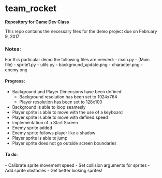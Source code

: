 # team_rocket
<b>Repository for Game Dev Class</b><br>

This repo contains the necessary files for the demo project due on February 9, 2017 <br>

<h3>Notes:</h3>
For this particular demo the following files are needed:
  - main.py - (Main file) 
  - sprite1.py
  - utils.py
  - background_update.png  
  - character.png
  - enemy.png   

<!-- <h4>Reference Files</h4>
  - demo_play.py - (Old main file) 
  - background2.png  
  - player.png  
  - demo_play2.py - (Same as main file, just has the Start Screen added)
  - enemy.png -->


<h4>Progress:</h4> 

  - Background and Player Dimensions have been defined
    - Background resolution has been set to 1024x764
    - Player resolution has been set to 128x100
  - Background is able to loop seamesly
  - Player sprite is able to move with the use of a keyboard
  - Player sprite is able to move with defined speed
  - Implementation of a Start Screen
  - Enemy sprite added
  - Enemy sprite follows player like a shadow
  - Player sprite is able to jump
  - Player sprite does not go outside screen boundaries
    
<h4>To do:</h4>
  - Calibrate sprite movement speed
  - Set collision arguments for sprites
  - Add sprite obstacles
  - Get better looking sprites!
    



